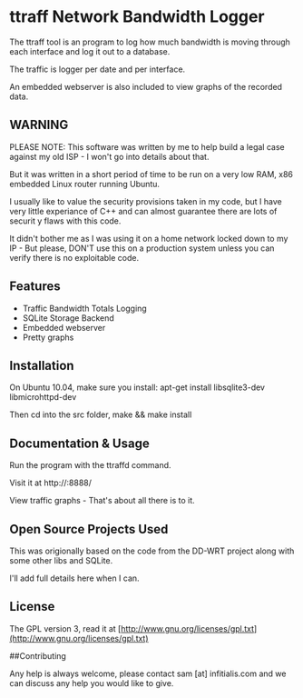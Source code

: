 # ttraff Network Bandwidth Logger

The ttraff tool is an program to log how much bandwidth is moving through each interface and log it out to a database.

The traffic is logger per date and per interface.

An embedded webserver is also included to view graphs of the recorded data.

## WARNING

PLEASE NOTE: This software was written by me to help build a legal case against my old ISP - I won't go into details about that.

But it was written in a short period of time to be run on a very low RAM, x86 embedded Linux router running Ubuntu.

I usually like to value the security provisions taken in my code, but I have very little experiance of C++ and can almost guarantee there are lots of securit
y flaws with this code.

It didn't bother me as I was using it on a home network locked down to my IP - But please, DON'T use this on a production system unless you can verify there
is no exploitable code.

## Features

  * Traffic Bandwidth Totals Logging
  * SQLite Storage Backend
  * Embedded webserver
  * Pretty graphs

## Installation

On Ubuntu 10.04, make sure you install: apt-get install libsqlite3-dev libmicrohttpd-dev

Then cd into the src folder, make && make install

## Documentation & Usage

Run the program with the ttraffd command.

Visit it at http://<serverip>:8888/

View traffic graphs - That's about all there is to it.

## Open Source Projects Used

This was origionally based on the code from the DD-WRT project along with some other libs and SQLite.

I'll add full details here when I can.

## License

The GPL version 3, read it at [http://www.gnu.org/licenses/gpl.txt](http://www.gnu.org/licenses/gpl.txt)

##Contributing

Any help is always welcome, please contact sam [at] infitialis.com and we can discuss any help you would like to give.
